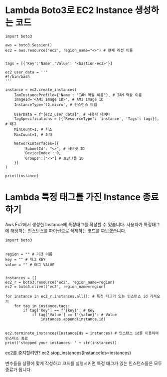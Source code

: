 # Lambda Boto3로 EC2 Instance 생성하는 코드

```
import boto3

aws = boto3.Session()
ec2 = aws.resource('ec2', region_name="<>") # 현재 리전 이름


tags = [{'Key':'Name','Value': '<bastion-ec2>'}]

ec2_user_data = '''
#!/bin/bash
'''

instance = ec2.create_instances(
    IamInstanceProfile={'Name': "IAM 역활 이름"}, # IAM 역활 이름
    ImageId='<AMI Image ID>', # AMI Image ID
    InstanceType='t2.micro', # 인스턴스 타입

    UserData = f"{ec2_user_data}", # 사용자 데이터
	TagSpecifications = [{'ResourceType': 'instance', 'Tags': tags}], # 태그
    MinCount=1, # 최소
    MaxCount=1, # 최대
    
    NetworkInterfaces=[{
        'SubnetId': "<>", # 서브넷 ID
        'DeviceIndex': 0,
        'Groups':["<>"] # 보안그룹 ID
    }]
)

print(instance)
```


# Lambda 특정 태그를 가진 Instance 종료하기

Aws Ec2에서 생성한 Instance에 특정태그를 작성할 수 있습니다.
사용자가 특정태그에 해당하는 인스턴스를 파이썬으로 삭제하는 코드를 짜보겠습니다.

```
import boto3


region = "" # 리전 이름
key = "" # 태그 KEY
value = "" # 태그 VALUE


instances = []
ec2_r = boto3.resource('ec2', region_name=region)
ec2 = boto3.client('ec2', region_name=region)

for instance in ec2_r.instances.all(): # 특정 태그가 있는 인스턴스 id 가져오기
    for tag in instance.tags:
        if tag['Key'] == f'{key}': # Key
            if tag['Value'] == f'{value}': # Value
                instances.append(instance.id)


ec2.terminate_instances(InstanceIds = instances) # 인스턴스 id를 이용하여 인스터스 종료
print('stopped your instances: ' + str(instances))
```
ec2를 중지할려면?
ec2.stop_instances(InstanceIds=instances)

변수들을 상황에 맞게 작성하고 코드를 실행시키면 특정 태그가 있는 인스턴스들은 모두 종료가 됩니다.



